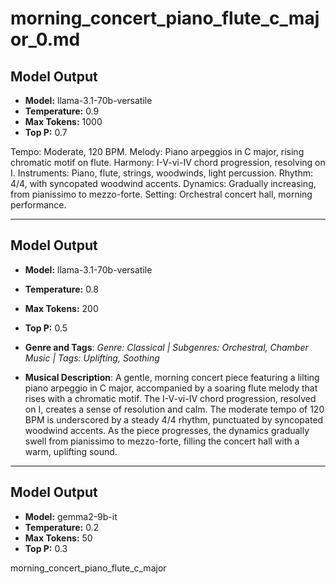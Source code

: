 # morning_concert_piano_flute_c_major_0.md

## Model Output
- **Model:** llama-3.1-70b-versatile
- **Temperature:** 0.9
- **Max Tokens:** 1000
- **Top P:** 0.7

Tempo: Moderate, 120 BPM. 
Melody: Piano arpeggios in C major, rising chromatic motif on flute. 
Harmony: I-V-vi-IV chord progression, resolving on I. 
Instruments: Piano, flute, strings, woodwinds, light percussion. 
Rhythm: 4/4, with syncopated woodwind accents. 
Dynamics: Gradually increasing, from pianissimo to mezzo-forte. 
Setting: Orchestral concert hall, morning performance.

---

## Model Output
- **Model:** llama-3.1-70b-versatile
- **Temperature:** 0.8
- **Max Tokens:** 200
- **Top P:** 0.5

- **Genre and Tags**: *Genre: Classical | Subgenres: Orchestral, Chamber Music | Tags: Uplifting, Soothing*
- **Musical Description**: A gentle, morning concert piece featuring a lilting piano arpeggio in C major, accompanied by a soaring flute melody that rises with a chromatic motif. The I-V-vi-IV chord progression, resolved on I, creates a sense of resolution and calm. The moderate tempo of 120 BPM is underscored by a steady 4/4 rhythm, punctuated by syncopated woodwind accents. As the piece progresses, the dynamics gradually swell from pianissimo to mezzo-forte, filling the concert hall with a warm, uplifting sound.

---

## Model Output
- **Model:** gemma2-9b-it
- **Temperature:** 0.2
- **Max Tokens:** 50
- **Top P:** 0.3

morning_concert_piano_flute_c_major